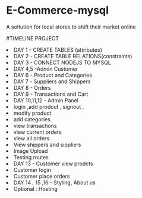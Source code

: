 # E-Commerce-mysql
A soltution for local stores to shift their market online

#TIMELINE PROJECT

<li> DAY 1 -  CREATE TABLES (attributes)   
<li> DAY 2 -  CREATE TABLE RELATIONS(constraints)   
<li> DAY 3 -  CONNECT NODEJS TO MYSQL  
<li> DAY 4,5 -Admin Customer   
<li> DAY 6 -  Product and Categories
<li> DAY 7 -  Suppliers and Shippers
<li> DAY 8 -  Orders
<li> DAY 9 -  Transactions and Cart
<li> DAY 10,11,12 - Admin Panel
 		<li>login ,add prodcut , signout ,
		<li>modify product
		<li>add categories
		<li>view transactions
		<li>view current orders
		<li>view all orders
		<li>View shippers and sippliers
<li> Image Upload
<li> Testing routes
<li> DAY 13 - Customer view prodcts
		<li>Customer login
	  <li>Customer place orders
<li> DAY 14 , 15 ,16 - Styling, About us 
<li> Optional : Hosting
